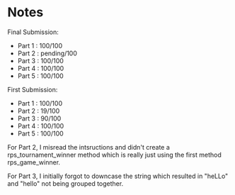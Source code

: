 # Notes

Final Submission:
* Part 1 : 100/100
* Part 2 : pending/100
* Part 3 : 100/100
* Part 4 : 100/100
* Part 5 : 100/100

First Submission:
* Part 1 : 100/100
* Part 2 : 19/100
* Part 3 : 90/100
* Part 4 : 100/100
* Part 5 : 100/100

For Part 2, I misread the intsructions and didn't create a rps_tournament_winner method which is
really just using the first method rps_game_winner.

For Part 3, I initially forgot to downcase the string which resulted in "heLLo" and "hello" not
being grouped together.
